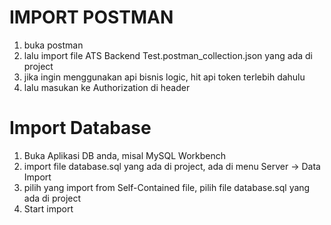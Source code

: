 # IMPORT POSTMAN
1. buka postman
2. lalu import file ATS Backend Test.postman_collection.json yang ada di project
3. jika ingin menggunakan api bisnis logic, hit api token terlebih dahulu
4. lalu masukan ke Authorization di header

# Import Database
1. Buka Aplikasi DB anda, misal MySQL Workbench
2. import file database.sql yang ada di project, ada di menu Server -> Data Import
3. pilih yang import from Self-Contained file, pilih file database.sql yang ada di project
4. Start import
